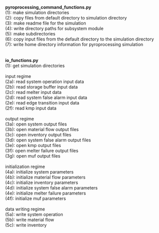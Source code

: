 **pyroprocessing_command_functions.py**
<br>
(1): make simulation directories
<br>
(2): copy files from default directory to simulation directory
<br>
(3): make readme file for the simulation
<br>
(4): write directory paths for subsystem module 
<br>
(5): make subdirectories
<br>
(6): copy input files from the default directory to the simulation directory
<br>
(7): write home directory information for pyroprocessing simulation
<br><br><br>
**io_functions.py**
<br>
(1): get simulation directories
<br><br>
input regime
<br>
(2a): read system operation input data
<br>
(2b): read storage buffer input data
<br>
(2c): read melter input data
<br>
(2d): read system false alarm input data
<br>
(2e): read edge transition input data
<br>
(2f): read kmp input data
<br><br>
output regime
<br>
(3a): open system output files
<br>
(3b): open material flow output files
<br>
(3c): open inventory output files
<br>
(3d): open system false alarm output files
<br>
(3e): open kmp output files
<br>
(3f): open melter failure output files
<br>
(3g): open muf output files
<br><br>
initialization regime
<br>
(4a): initialize system parameters
<br>
(4b): initialize material flow parameters
<br>
(4c): initialize inventory parameters
<br>
(4d): initialize system false alarm parameters
<br>
(4e): initialize melter failure parameters
<br>
(4f): initialize muf parameters
<br><br>
data writing regime
<br>
(5a): write system operation 
<br>
(5b): write material flow
<br>
(5c): write inventory
<br>